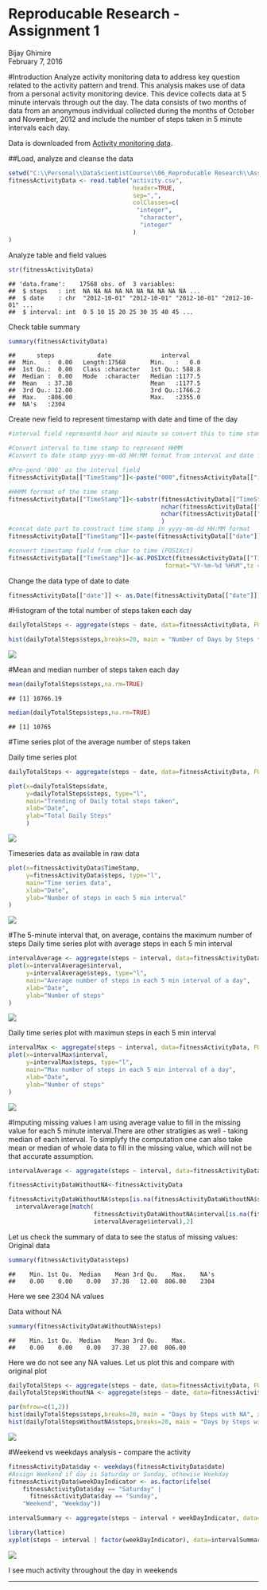 # Reproducable Research - Assignment 1
Bijay Ghimire  
February 7, 2016  

#Introduction
Analyze activity monitoring data to address key question related to the activity pattern and trend. This analysis makes use of data from a personal activity monitoring device. This device collects data at 5 minute intervals through out the day. The data consists of two months of data from an anonymous individual collected during the months of October and November, 2012 and include the number of steps taken in 5 minute intervals each day.

Data is downloaded from [Activity monitoring data](https://d396qusza40orc.cloudfront.net/repdata%2Fdata%2Factivity.zip).


##Load, analyze and cleanse the data

```r
setwd("C:\\Personal\\DataScientistCourse\\06_Reproducable Research\\Assignment1")
fitnessActivityData <- read.table("activity.csv", 
                                   header=TRUE, 
                                   sep=",", 
                                   colClasses=c(
                                    "integer", 
                                     "character",
                                     "integer"
                                   )
)
```

Analyze table and field values

```r
str(fitnessActivityData)
```

```
## 'data.frame':	17568 obs. of  3 variables:
##  $ steps   : int  NA NA NA NA NA NA NA NA NA NA ...
##  $ date    : chr  "2012-10-01" "2012-10-01" "2012-10-01" "2012-10-01" ...
##  $ interval: int  0 5 10 15 20 25 30 35 40 45 ...
```

Check table summary

```r
summary(fitnessActivityData)
```

```
##      steps            date              interval     
##  Min.   :  0.00   Length:17568       Min.   :   0.0  
##  1st Qu.:  0.00   Class :character   1st Qu.: 588.8  
##  Median :  0.00   Mode  :character   Median :1177.5  
##  Mean   : 37.38                      Mean   :1177.5  
##  3rd Qu.: 12.00                      3rd Qu.:1766.2  
##  Max.   :806.00                      Max.   :2355.0  
##  NA's   :2304
```

Create new field to represent timestamp with date and time of the day

```r
#interval field representd hour and minute so convert this to time stamp so that we can apply timeseries

#Convert interval to time stamp to represent HHMM
#Convert to date stamp yyyy-mm-dd HH:MM format from interval and date field

#Pre-pend '000' as the interval field 
fitnessActivityData[["TimeStamp"]]<-paste("000",fitnessActivityData[["interval"]],sep="")

#HHMM forrmat of the time stamp
fitnessActivityData[["TimeStamp"]]<-substr(fitnessActivityData[["TimeStamp"]],
                                           nchar(fitnessActivityData[["TimeStamp"]])-3,
                                           nchar(fitnessActivityData[["TimeStamp"]])
                                           )
#concat date part to construct time stamp in yyyy-mm-dd HH:MM format
fitnessActivityData[["TimeStamp"]]<-paste(fitnessActivityData[["date"]],fitnessActivityData[["TimeStamp"]])

#convert timestamp field from char to time (POSIXct)
fitnessActivityData[["TimeStamp"]]<-as.POSIXct(fitnessActivityData[["TimeStamp"]],
                                            format="%Y-%m-%d %H%M",tz = "GMT")
```



Change the data type of date to date

```r
fitnessActivityData[["date"]] <- as.Date(fitnessActivityData[["date"]])
```

#Histogram of the total number of steps taken each day


```r
dailyTotalSteps <- aggregate(steps ~ date, data=fitnessActivityData, FUN=sum, na.rm = TRUE)

hist(dailyTotalSteps$steps,breaks=20, main = "Number of Days by Steps taken", xlab = "Steps taken", ylab = "Days", col = "red")
```

![](PA1_template_files/figure-html/unnamed-chunk-6-1.png) 



#Mean and median number of steps taken each day

```r
mean(dailyTotalSteps$steps,na.rm=TRUE)
```

```
## [1] 10766.19
```

```r
median(dailyTotalSteps$steps,na.rm=TRUE)
```

```
## [1] 10765
```

#Time series plot of the average number of steps taken

Daily time series plot


```r
dailyTotalSteps <- aggregate(steps ~ date, data=fitnessActivityData, FUN=sum, na.rm = TRUE)

plot(x=dailyTotalSteps$date, 
     y=dailyTotalSteps$steps, type="l", 
     main="Trending of Daily total steps taken",
     xlab="Date", 
     ylab="Total Daily Steps"
     )
```

![](PA1_template_files/figure-html/unnamed-chunk-8-1.png) 


Timeseries data as available in raw data

```r
plot(x=fitnessActivityData$TimeStamp, 
     y=fitnessActivityData$steps, type="l", 
     main="Time series data",
     xlab="Date", 
     ylab="Number of steps in each 5 min interval"
)
```

![](PA1_template_files/figure-html/unnamed-chunk-9-1.png) 




#The 5-minute interval that, on average, contains the maximum number of steps
Daily time series plot with average steps in each 5 min interval

```r
intervalAverage <- aggregate(steps ~ interval, data=fitnessActivityData, FUN=mean, na.rm = TRUE)
plot(x=intervalAverage$interval, 
     y=intervalAverage$steps, type="l", 
     main="Average number of steps in each 5 min interval of a day",
     xlab="Date", 
     ylab="Number of steps"
)
```

![](PA1_template_files/figure-html/unnamed-chunk-10-1.png) 


Daily time series plot with maximun steps in each 5 min interval


```r
intervalMax <- aggregate(steps ~ interval, data=fitnessActivityData, FUN=max, na.rm = TRUE)
plot(x=intervalMax$interval, 
     y=intervalMax$steps, type="l", 
     main="Max number of steps in each 5 min interval of a day",
     xlab="Date", 
     ylab="Number of steps"
)
```

![](PA1_template_files/figure-html/unnamed-chunk-11-1.png) 

#Imputing missing values
I am using average value to fill in the missing value for each 5 minute interval.There are other stratigies as well - taking median of each interval. To simplyfy the computation one can also take mean or median of whole data to fill in the missing value, which will not be that accurate assumption. 


```r
intervalAverage <- aggregate(steps ~ interval, data=fitnessActivityData, FUN=mean, na.rm = TRUE)

fitnessActivityDataWithoutNA<-fitnessActivityData

fitnessActivityDataWithoutNA$steps[is.na(fitnessActivityDataWithoutNA$steps)]<-
  intervalAverage[match(
                        fitnessActivityDataWithoutNA$interval[is.na(fitnessActivityDataWithoutNA$steps)], 
                        intervalAverage$interval),2]
```

Let us check the summary of data to see the status of missing values:
Original data

```r
summary(fitnessActivityData$steps)
```

```
##    Min. 1st Qu.  Median    Mean 3rd Qu.    Max.    NA's 
##    0.00    0.00    0.00   37.38   12.00  806.00    2304
```

Here we see 2304  NA values

Data without NA 

```r
summary(fitnessActivityDataWithoutNA$steps)
```

```
##    Min. 1st Qu.  Median    Mean 3rd Qu.    Max. 
##    0.00    0.00    0.00   37.38   27.00  806.00
```

Here we do not see any NA values. Let us plot this and compare with original plot


```r
dailyTotalSteps <- aggregate(steps ~ date, data=fitnessActivityData, FUN=sum, na.rm = TRUE)
dailyTotalStepsWithoutNA <- aggregate(steps ~ date, data=fitnessActivityDataWithoutNA, FUN=sum, na.rm = TRUE)

par(mfrow=c(1,2))
hist(dailyTotalSteps$steps,breaks=20, main = "Days by Steps with NA", xlab = "Steps taken", ylab = "Days", col = "red")
hist(dailyTotalStepsWithoutNA$steps,breaks=20, main = "Days by Steps without NA", xlab = "Steps taken", ylab = "Days", col = "red")
```

![](PA1_template_files/figure-html/unnamed-chunk-15-1.png) 


#Weekend vs weekdays analysis - compare the activity

```r
fitnessActivityData$day <- weekdays(fitnessActivityData$date)
#Assign Weekend if day is Saturday or Sunday, othewise Weekday
fitnessActivityData$weekDayIndicator <- as.factor(ifelse(
    fitnessActivityData$day == "Saturday" | 
      fitnessActivityData$day == "Sunday", 
    "Weekend", "Weekday"))

intervalSummary <- aggregate(steps ~ interval + weekDayIndicator, data=fitnessActivityData, FUN=mean,na.rm=TRUE)

library(lattice)
xyplot(steps ~ interval | factor(weekDayIndicator), data=intervalSummary, aspect=1/4, type="l")
```

![](PA1_template_files/figure-html/unnamed-chunk-16-1.png) 

I see much activity throughout the day in weekends


***
